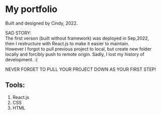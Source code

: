 # My portfolio

Built and designed by Cindy, 2022.

SAD STORY:\
The first verson (built without framework) was deployed in Sep,2022,\
then I restructure with React.js to make it easier to maintain.\
However I forgot to pull previous project to local, but create new folder locally and forcibly push to remote origin. Sadly, I lost my history of development. :(

NEVER FORGET TO PULL YOUR PROJECT DOWN AS YOUR FIRST STEP!

## Tools:

1. React.js
2. CSS
3. HTML
